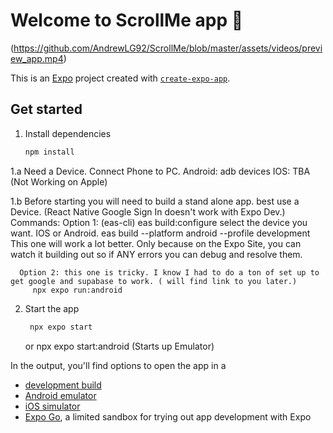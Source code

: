 # Welcome to ScrollMe app 👋

(https://github.com/AndrewLG92/ScrollMe/blob/master/assets/videos/preview_app.mp4)

This is an [Expo](https://expo.dev) project created with [`create-expo-app`](https://www.npmjs.com/package/create-expo-app).

## Get started

1. Install dependencies

   ```bash
   npm install
   ```

1.a Need a Device. Connect Phone to PC. 
   Android: 
      adb devices
   IOS:
      TBA (Not Working on Apple)


1.b Before starting you will need to build a stand alone app. best use a Device. (React Native Google Sign In doesn't work with Expo Dev.)
   Commands: 
      Option 1: (eas-cli) 
         eas build:configure
         select the device you want. IOS or Android. 
         eas build --platform android --profile development
      This one will work a lot better. Only because on the Expo Site, you can watch it building out so if ANY errors
      you can debug and resolve them. 
      
      Option 2: this one is tricky. I know I had to do a ton of set up to get google and supabase to work. ( will find link to you later.)
         npx expo run:android

2. Start the app

   ```bash
    npx expo start
   ```
   or npx expo start:android (Starts up Emulator)

In the output, you'll find options to open the app in a

- [development build](https://docs.expo.dev/develop/development-builds/introduction/)
- [Android emulator](https://docs.expo.dev/workflow/android-studio-emulator/)
- [iOS simulator](https://docs.expo.dev/workflow/ios-simulator/)
- [Expo Go](https://expo.dev/go), a limited sandbox for trying out app development with Expo

